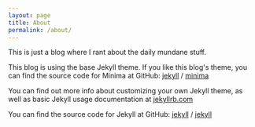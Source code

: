 ```yaml
---
layout: page
title: About
permalink: /about/
---
```


This is just a blog where I rant about the daily mundane stuff.

This blog is using the base Jekyll theme. 
If you like this blog's theme, you can find the source code for Minima at GitHub:
[jekyll][jekyll-organization] /
[minima](https://github.com/jekyll/minima)

You can find out more info about customizing your own Jekyll theme, as well as basic Jekyll usage documentation at [jekyllrb.com](https://jekyllrb.com/)

You can find the source code for Jekyll at GitHub:
[jekyll][jekyll-organization] /
[jekyll](https://github.com/jekyll/jekyll)


[jekyll-organization]: https://github.com/jekyll
